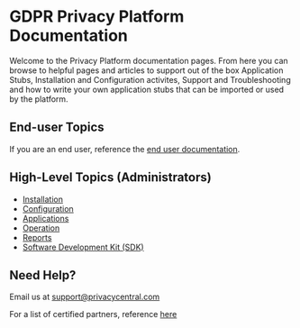 # GDPR Privacy Platform Documentation

Welcome to the Privacy Platform documentation pages.  From here you can browse to helpful pages and articles to support out of the box Application Stubs, Installation and Configuration activites, Support and Troubleshooting and how to write your own application stubs that can be imported or used by the platform.

##  End-user Topics

If you are an end user, reference the [end user documentation](./EndUser/readme.md).

## High-Level Topics (Administrators)

-   [Installation](./Installation/readme.md)
-   [Configuration](./Configuration/readme.md)
-   [Applications](./Applications/readme.md)
-   [Operation](./Operation/readme.md)
-   [Reports](./Reports/readme.md)
-   [Software Development Kit (SDK)](./SDK/readme.md)

## Need Help?  

Email us at [support@privacycentral.com](mailto:support@privacycentralcom)

For a list of certified partners, reference [here](Partners.md)